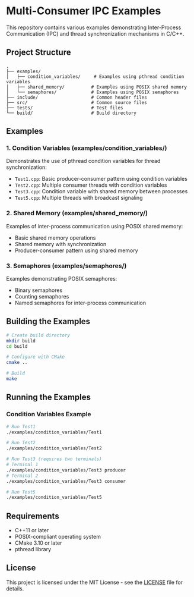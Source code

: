 # Multi-Consumer IPC Examples

This repository contains various examples demonstrating Inter-Process Communication (IPC) and thread synchronization mechanisms in C/C++.

## Project Structure

```
.
├── examples/
│   ├── condition_variables/     # Examples using pthread condition variables
│   ├── shared_memory/          # Examples using POSIX shared memory
│   └── semaphores/             # Examples using POSIX semaphores
├── include/                    # Common header files
├── src/                        # Common source files
├── tests/                      # Test files
└── build/                      # Build directory
```

## Examples

### 1. Condition Variables (examples/condition_variables/)

Demonstrates the use of pthread condition variables for thread synchronization:

- `Test1.cpp`: Basic producer-consumer pattern using condition variables
- `Test2.cpp`: Multiple consumer threads with condition variables
- `Test3.cpp`: Condition variable with shared memory between processes
- `Test5.cpp`: Multiple threads with broadcast signaling

### 2. Shared Memory (examples/shared_memory/)

Examples of inter-process communication using POSIX shared memory:

- Basic shared memory operations
- Shared memory with synchronization
- Producer-consumer pattern using shared memory

### 3. Semaphores (examples/semaphores/)

Examples demonstrating POSIX semaphores:

- Binary semaphores
- Counting semaphores
- Named semaphores for inter-process communication

## Building the Examples

```bash
# Create build directory
mkdir build
cd build

# Configure with CMake
cmake ..

# Build
make
```

## Running the Examples

### Condition Variables Example
```bash
# Run Test1
./examples/condition_variables/Test1

# Run Test2
./examples/condition_variables/Test2

# Run Test3 (requires two terminals)
# Terminal 1
./examples/condition_variables/Test3 producer
# Terminal 2
./examples/condition_variables/Test3 consumer

# Run Test5
./examples/condition_variables/Test5
```

## Requirements

- C++11 or later
- POSIX-compliant operating system
- CMake 3.10 or later
- pthread library

## License

This project is licensed under the MIT License - see the [LICENSE](LICENSE) file for details.